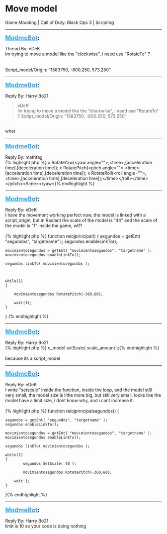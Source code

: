 # Move model
Game Modding | Call of Duty: Black Ops 3 | Scripting

---
<strong style="font-size: 1.4em;"><span style="text-decoration: underline;text-decoration-color: #34a7f9;"><span style="color:#34a7f9;">ModmeBot</span></span>:</strong>

<p>Thread By: eDeK<br />Im trying to move a model like the &quot;clockwise&quot;, i need use &quot;RotateTo&quot; ? <br /> <br /> <br />Script_model/Origin: &quot;1583750, -800.250, 573.250&quot;</p>

---
<strong style="font-size: 1.4em;"><span style="text-decoration: underline;text-decoration-color: #34a7f9;"><span style="color:#34a7f9;">ModmeBot</span></span>:</strong>

<p>Reply By: Harry Bo21<br /><blockquote><em>eDeK</em><br />Im trying to move a model like the &quot;clockwise&quot;, i need use &quot;RotateTo&quot; ?      Script_model/Origin: &quot;1583750, -800.250, 573.250&quot;    </blockquote><br /> what</p>

---
<strong style="font-size: 1.4em;"><span style="text-decoration: underline;text-decoration-color: #34a7f9;"><span style="color:#34a7f9;">ModmeBot</span></span>:</strong>

<p>Reply By: mathfag<br />{% highlight php %}
x RotateYaw(&lt;yaw angle=""&gt;,&lt;time&gt;,[acceleration time],[deceleration time]);
x RotatePitch(&lt;pitch angle=""&gt;,&lt;time&gt;,[acceleration time],[deceleration time]);
x RotateRoll(&lt;roll angle=""&gt;,&lt;time&gt;,[acceleration time],[deceleration time]);&lt;/time&gt;&lt;/roll&gt;&lt;/time&gt;&lt;/pitch&gt;&lt;/time&gt;&lt;/yaw&gt;{% endhighlight %}
</p>

---
<strong style="font-size: 1.4em;"><span style="text-decoration: underline;text-decoration-color: #34a7f9;"><span style="color:#34a7f9;">ModmeBot</span></span>:</strong>

<p>Reply By: eDeK<br />I have the movement working perfect now, the model is linked with a script_origin, but in Radiant the scale of the model is &quot;44&quot; and the scale of the model is &quot;1&quot; inside the game, wtf?<br /> <br />{% highlight php %}
function relojprincipal()
{
	segundos = getEnt( "segundos", "targetname" );
    segundos enableLinkTo();
       
    movimientosegundos = getEnt( "movimientosegundos", "targetname" );
    movimientosegundos enableLinkTo();
    
    segundos linkTo( movimientosegundos );
	
	
	
	while(1)
	{

		movimientosegundos RotatePitch(-360,60); 

        wait(1);  
	}
}
{% endhighlight %}
</p>

---
<strong style="font-size: 1.4em;"><span style="text-decoration: underline;text-decoration-color: #34a7f9;"><span style="color:#34a7f9;">ModmeBot</span></span>:</strong>

<p>Reply By: Harry Bo21<br />{% highlight php %}
e_model setScale( scale_amount );{% endhighlight %}
 <br /> <br />because its a script_model</p>

---
<strong style="font-size: 1.4em;"><span style="text-decoration: underline;text-decoration-color: #34a7f9;"><span style="color:#34a7f9;">ModmeBot</span></span>:</strong>

<p>Reply By: eDeK<br />I write &quot;setscale&quot; inside the function, inside the loop, and the model still very small, the model size is little more big, but still very small, looks like the model have a limit size, i dont know why, and i cant increase it.<br /> <br />{% highlight php %}
function relojprincipalsegundos()
{    

    segundos = getEnt( "segundos", "targetname" );
    segundos enableLinkTo(); 
       
    movimientosegundos = getEnt( "movimientosegundos", "targetname" );
    movimientosegundos enableLinkTo();
    
    segundos linkTo( movimientosegundos );	   
			
	while(1)
	{
            segundos SetScale( 40 );

            movimientosegundos RotatePitch(-360,60); 

        wait 1;  
	}
}{% endhighlight %}
</p>

---
<strong style="font-size: 1.4em;"><span style="text-decoration: underline;text-decoration-color: #34a7f9;"><span style="color:#34a7f9;">ModmeBot</span></span>:</strong>

<p>Reply By: Harry Bo21<br />limit is 10 so your code is doing nothing</p>
